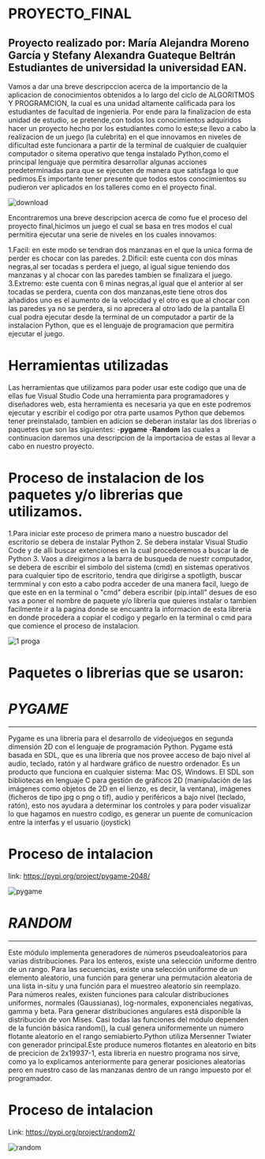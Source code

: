 # PROYECTO_FINAL

## Proyecto realizado por: María Alejandra Moreno García y Stefany Alexandra Guateque Beltrán Estudiantes de universidad la universidad EAN.

Vamos a dar una breve descripccion acerca de la importancio de la aplicacion de conocimientos obtenidos a lo largo del ciclo de ALGORITMOS Y PROGRAMCION, la cual es una unidad altamente calificada para los estudiantes de facultad de ingenieria.
Por ende para la finalizacion de esta unidad de estudio, se pretende,con todos los conocimientos adquiridos hacer un proyecto hecho por los estudiantes como lo este;se llevo a cabo la realizacion de un juego (la culebrita) en el que innovamos en niveles de dificultad este  funcionara a partir de la terminal de cualquier de cualquier computador o sitema operativo que tenga instalado Python,como el principal lenguaje que permitira desarrollar algunas acciones predeterminadas para que se ejecuten de manera que satisfaga lo que pedimos.Es importante tener presente que todos estos conocimientos su pudieron ver aplicados en los talleres como en el proyecto final.

![download](https://user-images.githubusercontent.com/109982460/191057358-d66a088a-19fe-478c-b35d-fdd26e4cbb68.png)

Encontraremos una breve descripcion acerca de como fue el proceso del proyecto final,hicimos un juego el cual se basa en tres modos el cual permitira ejecutar una serie de niveles en los cuales innovamos:

1.Facil: en este modo se tendran dos manzanas en el que la unica forma de perder es chocar con las paredes.
2.Dificil: este cuenta con dos minas negras,al ser tocadas s perdera el juego, al igual sigue teniendo dos manzanas y al chocar con las paredes tambien se finalizara el juego.
3.Extremo: este cuenta con 6 minas negras,al igual que el anterior al ser tocadas se perdera, cuenta con dos manzanas,este tiene otros dos añadidos uno es el aumento de la velocidad y el otro es que al chocar con las paredes ya no se perdera, si no aprecera al otro lado de la pantalla 
El cual podra ejecutar desde la terminal de un computador a partir de  la instalacion Python, que es el lenguaje de programacion que permitira ejecutar el juego.

# Herramientas utilizadas 
Las herramientas que utilizamos para poder usar este codigo que una de ellas fue Visual Studio Code una herramienta para programadores y diseñadores web, esta herramienta es necesaria ya que en este podremos ejecutar y escribir el codigo por otra parte usamos Python que debemos tener preinstalado, tambien en adicion se deberan instalar las dos librerias o paquetes que son las siguientes:
-**pygame**
-**Random**
las cuales a continuacion daremos una descripcion de la importacioa de estas al llevar a cabo en nuestro proyecto.

# Proceso de instalacion de los paquetes y/o librerias que utilizamos.
1.Para iniciar este proceso de primera mano a nuestro buscador del escritorio  se debera de instalar Python 
2. Se debera instalar Visual Studio Code y de alli buscar extenciones en la cual procederemos a buscar la de Python 
3. Vaos a direigirnos a la barra de busqueda de nuestr computador, se debera de escribir el simbolo del sistema (cmd) en sistemas operativos para cualquier tipo de escritorio, tendra que dirigirse a spotligth, buscar termminal  y con esto a cabo podra acceder de una manera facil, luego de que este en en la terminal o "cmd" debera escribir (pip.intall" desues de eso vas a poner el nombre de paquete y/o libreria que quieres instalar o tambien facilmente ir a  la pagina donde se encuantra la informacion de esta libreria  en donde procedera  a copiar el codigo y pegarlo en la terminal o cmd  para que comience el proceso de instalacion.

![1 proga](https://user-images.githubusercontent.com/109982460/191593031-85dc6633-4a58-4888-9541-c995e60b9532.png)


# Paquetes o librerias que se usaron:
# *PYGAME*
_______
Pygame es una librería para el desarrollo de videojuegos en segunda dimensión 2D con el lenguaje de programación Python. Pygame está basada en SDL, que es una librería que nos provee acceso de bajo nivel al audio, teclado, ratón y al hardware gráfico de nuestro ordenador. Es un producto que funciona en cualquier sistema: Mac OS, Windows. El SDL son bibliotecas en lenguaje C para gestión de gráficos 2D (manipulación de las imágenes como objetos de 2D en el lienzo, es decir, la ventana), imágenes (ficheros de tipo jpg o png o tif), audio y periféricos a bajo nivel (teclado, ratón), esto nos ayudara a determinar los controles y para poder visualizar lo que hagamos en nuestro codigo, es generar un puente de comunicacion entre la interfas y el usuario (joystick)

# Proceso de intalacion
link:
https://pypi.org/project/pygame-2048/

![pygame](https://user-images.githubusercontent.com/109982460/191594964-b5203ecc-a4a0-4f88-9da3-fded6ce4e4a0.png)

# *RANDOM*
__________
Este módulo implementa generadores de números pseudoaleatorios para varias distribuciones.
Para los enteros, existe una selección uniforme dentro de un rango. Para las secuencias, existe una selección uniforme de un elemento aleatorio, una función para generar una permutación aleatoria de una lista in-situ y una función para el muestreo aleatorio sin reemplazo.
Para números reales, existen funciones para calcular distribuciones uniformes, normales (Gaussianas), log-normales, exponenciales negativas, gamma y beta. Para generar distribuciones angulares está disponible la distribución de von Mises.
Casi todas las funciones del módulo dependen de la función básica random(), la cuál genera uniformemente un número flotante aleatorio en el rango semiabierto.Python utiliza Mersenner Twiater con generador principal.Este produce numeros flotantes en aleatorio en bits de precicion de 2x19937-1, esta libreria en nuestro programa nos sirve, como ya lo explicamos anteriormente para generar posiciones aleatorias pero en nuestro caso de las manzanas dentro de un rango impuesto por el programador.
# Proceso de intalacion 
Link:
https://pypi.org/project/random2/

![random](https://user-images.githubusercontent.com/109982460/191596996-402e1f9a-5d9c-4bde-be05-49cb00a65a53.png)

